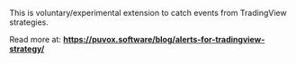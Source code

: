 This is voluntary/experimental extension to catch events from TradingView strategies.

Read more at:  **https://puvox.software/blog/alerts-for-tradingview-strategy/**
